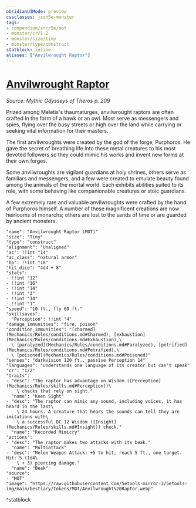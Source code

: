 ```yaml
---
obsidianUIMode: preview
cssclasses: json5e-monster
tags:
- compendium/src/5e/mot
- monster/cr/1-2
- monster/size/tiny
- monster/type/construct
statblock: inline
aliases: ["Anvilwrought Raptor"]
---
```

# [Anvilwrought Raptor](Mechanics\bestiary\construct/anvilwrought-raptor-mot.md)
*Source: Mythic Odysseys of Theros p. 209*  

Prized among Meletis's thaumaturges, anvilwrought raptors are often crafted in the form of a hawk or an owl. Most serve as messengers and spies, flying over the busy streets or high over the land while carrying or seeking vital information for their masters.

The first anvilwroughts were created by the god of the forge, Purphoros. He gave the secret of breathing life into these metal creatures to his most devoted followers so they could mimic his works and invent new forms at their own forges.

Some anvilwroughts are vigilant guardians at holy shrines, others serve as familiars and messengers, and a few were created to emulate beauty found among the animals of the mortal world. Each exhibits abilities suited to its role, with some behaving like companionable creatures or stoic guardians.

A few extremely rare and valuable anvilwroughts were crafted by the hand of Purphoros himself. A number of these magnificent creations are now heirlooms of monarchs; others are lost to the sands of time or are guarded by ancient monsters.

```statblock
"name": "Anvilwrought Raptor (MOT)"
"size": "Tiny"
"type": "construct"
"alignment": "Unaligned"
"ac": !!int "14"
"ac_class": "natural armor"
"hp": !!int "18"
"hit_dice": "4d4 + 8"
"stats":
- !!int "12"
- !!int "16"
- !!int "14"
- !!int "3"
- !!int "14"
- !!int "1"
"speed": "10 ft., fly 60 ft."
"skillsaves":
  "Perception": !!int "4"
"damage_immunities": "fire, poison"
"condition_immunities": "[charmed](Mechanics/Rules/conditions.md#Charmed), [exhaustion](Mechanics/Rules/conditions.md#Exhaustion),\
  \ [paralyzed](Mechanics/Rules/conditions.md#Paralyzed), [petrified](Mechanics/Rules/conditions.md#Petrified),\
  \ [poisoned](Mechanics/Rules/conditions.md#Poisoned)"
"senses": "darkvision 120 ft., passive Perception 14"
"languages": "understands one language of its creator but can't speak"
"cr": "1/2"
"traits":
- "desc": "The raptor has advantage on Wisdom ([Perception](Mechanics/Rules/skills.md#Perception))\
    \ checks that rely on sight."
  "name": "Keen Sight"
- "desc": "The raptor can mimic any sound, including voices, it has heard in the last\
    \ 24 hours. A creature that hears the sounds can tell they are imitations with\
    \ a successful DC 12 Wisdom ([Insight](Mechanics/Rules/skills.md#Insight)) check."
  "name": "Recorded Mimicry"
"actions":
- "desc": "The raptor makes two attacks with its beak."
  "name": "Multiattack"
- "desc": "Melee Weapon Attack: +5 to hit, reach 5 ft., one target. Hit: 5 (1d4\
    \ + 3) piercing damage."
  "name": "Beak"
"source":
- "MOT"
"image": "https://raw.githubusercontent.com/5etools-mirror-3/5etools-img/main/bestiary/tokens/MOT/Anvilwrought%20Raptor.webp"
```
^statblock